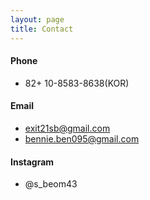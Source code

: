 ```yaml
---
layout: page
title: Contact
---
```


#### Phone
- 82+ 10-8583-8638(KOR)

#### Email
- exit21sb@gmail.com
- bennie.ben095@gmail.com

#### Instagram
- @s_beom43